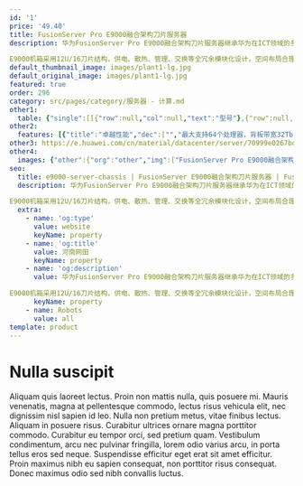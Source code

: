 ```yaml
---
id: '1'
price: '49.40'
title: FusionServer Pro E9000融合架构刀片服务器
description: 华为FusionServer Pro E9000融合架构刀片服务器继承华为在ICT领域的多年技术积累，实现计算、存储、网络、管理的融合，支撑运营商、企业高端核心应用， 是虚拟化、关键业务、高性能计算的理想选择。

E9000机箱采用12U/16刀片结构，供电、散热、管理、交换等全冗余模块化设计，空间布局合理，利用率高，可安装于标准19英寸、深度1000mm及以上机柜。
default_thumbnail_image: images/plant1-lg.jpg
default_original_image: images/plant1-lg.jpg
featured: true
order: 296
category: src/pages/category/服务器 - 计算.md
other1: 
  table: {"single":[[{"row":null,"col":null,"text":"型号"},{"row":null,"col":null,"text":"FusionServer Pro E9000"}],[{"row":null,"col":null,"text":"形态"},{"row":null,"col":null,"text":"12U刀片服务器机箱"}],[{"row":null,"col":null,"text":"刀片系统"},{"row":null,"col":null,"text":"16个半宽槽位或8个全宽槽位，支持全宽、半宽灵活组合"}],[{"row":null,"col":null,"text":"交换系统"},{"row":null,"col":null,"text":"可安装4个华为CX系列刀片交换模块，背板交换容量高达32Tbps，支持多种交换模块：\nCX110 GE交换模块：12×GE+4×10GE上行，32×GE下行\nCX116 GE直通模块：32×GE上行，32×GE下行\nCX210 8G FC交换模块：8 x 8G FC上行，16 x 8G FC下行\nCX220 16G FC交换模块：8 x 16G FC上行，16 x 16G FC下行\nCX310 10GE交换模块，支持FCoE接口：16×10GE上行，32×10GE下行\nCX311 10GE交换模块，支持FCoE、FC接口：16×10GE+8×8G FC上行，32×10GE下行\nCX318 10GE直通模块：32×10GE上行，32×10GE下行\nCX320 10GE交换模块：8×10GE+2×40GE上行，可选1个灵活接口卡，32×10GE下行\nCX611 InfiniBand交换模块(QDR 40Gbps，FDR 56Gbps)：18×QDR/FDR上行，16×QDR/FDR下行\nCX620/CX621 IB EDR交换模块：18×EDR上行，16×EDR下行\nCX710 40GE交换模块：8×40GE上行，16×40GE下行\nCX820 100G OPA交换模块：20×100G上行，16×100G下行\nCX912 多平面交换模块，支持FC接口：16×10GE+8×8G FC 上行，32×10GE+16×8G FC 下行\nCX916 多平面交换模块，支持FC接口：8×10GE/25GE+2×40GE+8×16G FC上行，可选1个灵活接口卡，32×10GE+16×16G FC下行"}],[{"row":null,"col":null,"text":"电源"},{"row":null,"col":null,"text":"6个3000W/2000W AC或6个2500W DC热插拔电源模块，支持N+N或N+M冗余配置"}],[{"row":null,"col":null,"text":"散热"},{"row":null,"col":null,"text":"14个热插拔风扇模块，支持N+1冗余\n支持液冷解决方案，节省能耗>40%，PUE≤1.1"}],[{"row":null,"col":null,"text":"管理"},{"row":null,"col":null,"text":"采用1+1冗余HMM管理模块，支持SNMP、IPMI，统一管理框内计算和交换设备，支持GUI、虚拟KVM、虚拟媒体、SOL、远程控制、硬件监控、智能电源、历史功耗等全方位管理功能；\n提供多框级联管理、图形化网络配置、无状态计算等增值管理特性"}],[{"row":null,"col":null,"text":"供电"},{"row":null,"col":null,"text":"110V/220V AC 或 -48V DC"}],[{"row":null,"col":null,"text":"工作温度"},{"row":null,"col":null,"text":"5ºC-40ºC，符合ASHRAE CLASS A3标准"}],[{"row":null,"col":null,"text":"产品认证"},{"row":null,"col":null,"text":"UL、CE、FCC、VCCI等"}],[{"row":null,"col":null,"text":"尺寸(宽x深x高)"},{"row":null,"col":null,"text":"442mm×840mm×530mm"}]]}
other2:
  features: [{"title":"卓越性能","dec":["","最大支持64个处理器，背板带宽32Tbit/s，支持40GE、IB EDR(100G)、OPA，可演进至100GE；全宽槽位最多可配置15个2.5英寸硬盘/12个NVMe SSD盘，存储容量业界领先。",""]},{"title":"融合架构","dec":["","计算、存储、网络、管理融合，散热、供电模块化设计；2路、4路计算节点动态扩展架构。",""]},{"title":"智能管理","dec":["","全生命周期智能运维，大幅提升部署及运维效率；标准化开放接口，支持Restful接口和IPMI V2.0规范，易于第三方管理软件无缝集成。",""]}]
other3: https://e.huawei.com/cn/material/datacenter/server/70999e0267bd4e46993e5f5a858fb6c5
other4:
  images: {"other":{"org":"other","img":["FusionServer Pro E9000融合架构刀片服务器.png"]}}
seo:
  title: e9000-server-chassis | FusionServer E9000融合架构刀片服务器 | FusionServer刀片服务器 | FusionServer Pro智能服务器 | 服务器 - 计算 | 数据中心
  description: 华为FusionServer Pro E9000融合架构刀片服务器继承华为在ICT领域的多年技术积累，实现计算、存储、网络、管理的融合，支撑运营商、企业高端核心应用， 是虚拟化、关键业务、高性能计算的理想选择。

E9000机箱采用12U/16刀片结构，供电、散热、管理、交换等全冗余模块化设计，空间布局合理，利用率高，可安装于标准19英寸、深度1000mm及以上机柜。
  extra:
    - name: 'og:type'
      value: website
      keyName: property
    - name: 'og:title'
      value: 河南网田
      keyName: property
    - name: 'og:description'
      value: 华为FusionServer Pro E9000融合架构刀片服务器继承华为在ICT领域的多年技术积累，实现计算、存储、网络、管理的融合，支撑运营商、企业高端核心应用， 是虚拟化、关键业务、高性能计算的理想选择。

E9000机箱采用12U/16刀片结构，供电、散热、管理、交换等全冗余模块化设计，空间布局合理，利用率高，可安装于标准19英寸、深度1000mm及以上机柜。
      keyName: property
    - name: Robots
      value: all
template: product
---
```


# Nulla suscipit

Aliquam quis laoreet lectus. Proin non mattis nulla, quis posuere mi. Mauris venenatis, magna at pellentesque commodo, lectus risus vehicula elit, nec dignissim nisl sapien id leo. Nulla non pretium metus, vitae finibus lectus. Aliquam in posuere risus. Curabitur ultrices ornare magna porttitor commodo. Curabitur eu tempor orci, sed pretium quam. Vestibulum condimentum, arcu nec pulvinar fringilla, lorem odio varius arcu, in porta tellus eros sed neque. Suspendisse efficitur eget erat sit amet efficitur. Proin maximus nibh eu sapien consequat, non porttitor risus consequat. Donec maximus odio sed nibh convallis luctus.